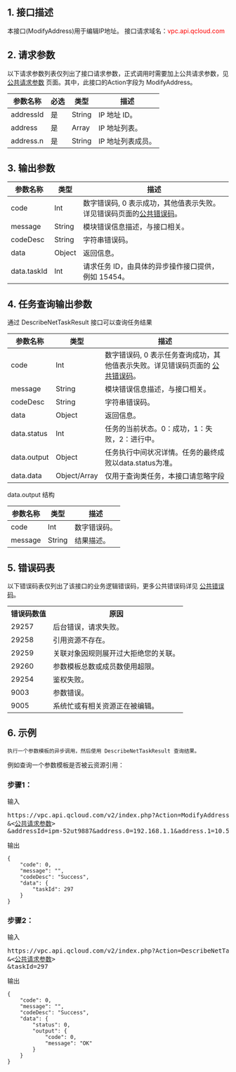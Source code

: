 ## 1. 接口描述

本接口(ModifyAddress)用于编辑IP地址。
接口请求域名：<font style="color:red">vpc.api.qcloud.com</font>



## 2. 请求参数

以下请求参数列表仅列出了接口请求参数，正式调用时需要加上公共请求参数，见 <a href="/doc/api/372/4153" title="公共请求参数">公共请求参数</a> 页面。其中，此接口的Action字段为 ModifyAddress。

| 参数名称 | 必选 | 类型 | 描述 |
|---------|---------|---------|---------|
| addressId | 是 | String | IP 地址 ID。 |
| address | 是 | Array| IP 地址列表。 |
| address.n | 是 | String | IP 地址列表成员。 |


## 3. 输出参数

| 参数名称 | 类型 | 描述 |
|---------|---------|---------|
| code | Int | 数字错误码, 0 表示成功，其他值表示失败。详见错误码页面的<a href='http://tce.fsphere.cn/document/api/215/4781' title='公共错误码'>公共错误码</a>。|
| message | String | 模块错误信息描述，与接口相关。|
| codeDesc | String | 字符串错误码。 |
| data | Object | 返回信息。 |
| data.taskId | Int | 请求任务 ID，由具体的异步操作接口提供，例如 15454。 | 

## 4. 任务查询输出参数
通过 DescribeNetTaskResult 接口可以查询任务结果

| 参数名称 | 类型 | 描述 |
|---------|---------|---------|
| code | Int | 数字错误码, 0 表示任务查询成功，其他值表示失败。详见错误码页面的 <a href='http://tce.fsphere.cn/document/api/215/4781' title='公共错误码'>公共错误码</a>。|
| message | String | 模块错误信息描述，与接口相关。|
| codeDesc | String | 字符串错误码。 |
| data | Object | 返回信息。|
| data.status | Int | 任务的当前状态。0：成功，1：失败，2：进行中。| 
| data.output | Object| 任务执行中间状况详情。任务的最终成败以data.status为准。|
| data.data | Object/Array | 仅用于查询类任务，本接口请忽略字段|

data.output 结构

| 参数名称 | 类型 | 描述 |
|---------|---------|---------|
|code | Int | 数字错误码。|
|message | String | 结果描述。|

## 5. 错误码表
以下错误码表仅列出了该接口的业务逻辑错误码，更多公共错误码详见 <a href="http://tce.fsphere.cn/doc/api/245/4781" title="公共错误码">公共错误码</a>。


 <table class="t"><tbody><tr>
<th><b>错误码数值</b></th>
<th><b>原因</b></th>
<tr>
<td> 29257 <td> 后台错误，请求失败。
<tr>
<td> 29258 <td> 引用资源不存在。
<tr>
<td> 29259 <td> 关联对象因规则展开过大拒绝您的关联。
<tr>
<td> 29260 <td> 参数模板总数或成员数使用超限。
<tr>
<td> 29254 <td> 鉴权失败。
<tr>
<td> 9003 <td> 参数错误。
<tr>
<td> 9005 <td> 系统忙或有相关资源正在被编辑。
</tbody></table>

## 6. 示例
	执行一个参数模板的异步调用，然后使用 DescribeNetTaskResult 查询结果。
例如查询一个参数模板是否被云资源引用：
### 步骤1：

输入
<pre>
https://vpc.api.qcloud.com/v2/index.php?Action=ModifyAddress
&<<a href="http://tce.fsphere.cn/doc/api/229/6976">公共请求参数</a>>
&addressId=ipm-52ut9887&address.0=192.168.1.1&address.1=10.53.0.1-10.53.0.66&address.2=172.66.0.0/16
</pre>
输出
```
{
    "code": 0,
    "message": "",
    "codeDesc": "Success",
    "data": {
        "taskId": 297
    }
}
```

### 步骤2：
输入
<pre>
https://vpc.api.qcloud.com/v2/index.php?Action=DescribeNetTaskResult
&<<a href="http://tce.fsphere.cn/doc/api/229/6976">公共请求参数</a>>
&taskId=297
</pre>
输出
```
{
    "code": 0,
    "message": "",
    "codeDesc": "Success",
    "data": {
        "status": 0,
        "output": {
            "code": 0,
            "message": "OK"
        }
    }
}
```

 
